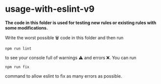 # usage-with-eslint-v9

**The code in this folder is used for testing new rules or existing rules with some modifications.**

Write the worst possible 🗑️ code in this folder and then run 
```
npm run lint
```
to see your console full of warnings ⚠️ and errors ❌. You can run

```
npm run fix
```
command to allow eslint to fix as many errors as possible.  